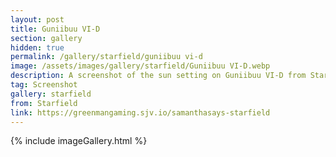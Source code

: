 ```yaml
---
layout: post
title: Guniibuu VI-D
section: gallery
hidden: true
permalink: /gallery/starfield/guniibuu vi-d
image: /assets/images/gallery/starfield/Guniibuu VI-D.webp
description: A screenshot of the sun setting on Guniibuu VI-D from Starfield, taken by Samantha Says.
tag: Screenshot
gallery: starfield
from: Starfield
link: https://greenmangaming.sjv.io/samanthasays-starfield
---
```

{% include imageGallery.html %}